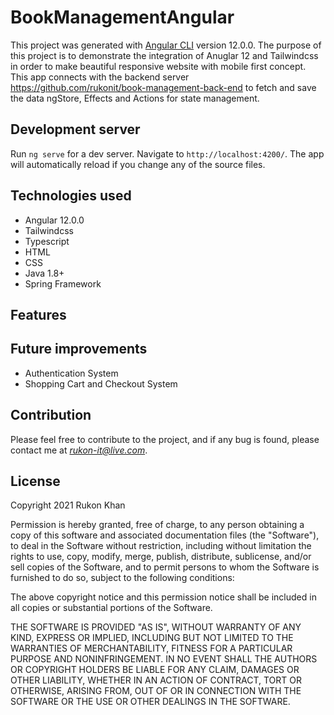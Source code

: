 # BookManagementAngular

This project was generated with [Angular CLI](https://github.com/angular/angular-cli) version 12.0.0.
The purpose of this project is to demonstrate the integration of Anuglar 12 and Tailwindcss in order to make beautiful responsive website with mobile first concept. This app connects with the backend server https://github.com/rukonit/book-management-back-end to fetch and save the data ngStore, Effects and Actions for state management.

## Development server

Run `ng serve` for a dev server. Navigate to `http://localhost:4200/`. The app will automatically reload if you change any of the source files.


## Technologies used

- Angular 12.0.0
- Tailwindcss
- Typescript
- HTML
- CSS
- Java 1.8+
- Spring Framework

## Features


## Future improvements
- Authentication System
- Shopping Cart and Checkout System


## Contribution

Please feel free to contribute to the project, and if any bug is found, please contact me at *rukon-it@live.com*.

## License

Copyright 2021 Rukon Khan

Permission is hereby granted, free of charge, to any person obtaining a copy of this software and associated documentation files (the "Software"), to deal in the Software without restriction, including without limitation the rights to use, copy, modify, merge, publish, distribute, sublicense, and/or sell copies of the Software, and to permit persons to whom the Software is furnished to do so, subject to the following conditions:

The above copyright notice and this permission notice shall be included in all copies or substantial portions of the Software.

THE SOFTWARE IS PROVIDED "AS IS", WITHOUT WARRANTY OF ANY KIND, EXPRESS OR IMPLIED, INCLUDING BUT NOT LIMITED TO THE WARRANTIES OF MERCHANTABILITY, FITNESS FOR A PARTICULAR PURPOSE AND NONINFRINGEMENT. IN NO EVENT SHALL THE AUTHORS OR COPYRIGHT HOLDERS BE LIABLE FOR ANY CLAIM, DAMAGES OR OTHER LIABILITY, WHETHER IN AN ACTION OF CONTRACT, TORT OR OTHERWISE, ARISING FROM, OUT OF OR IN CONNECTION WITH THE SOFTWARE OR THE USE OR OTHER DEALINGS IN THE SOFTWARE.